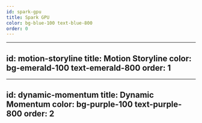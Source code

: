 ```yaml
---
id: spark-gpu
title: Spark GPU
color: bg-blue-100 text-blue-800
order: 0
---
```


---
id: motion-storyline
title: Motion Storyline
color: bg-emerald-100 text-emerald-800
order: 1
---

---
id: dynamic-momentum
title: Dynamic Momentum
color: bg-purple-100 text-purple-800
order: 2
---